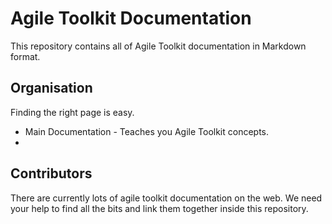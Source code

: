 Agile Toolkit Documentation
====

This repository contains all of Agile Toolkit documentation in Markdown format. 


Organisation
----
Finding the right page is easy.

 * Main Documentation - Teaches you Agile Toolkit concepts.
 * 




Contributors
----
There are currently lots of agile toolkit documentation on the web. We need your help to find all the bits and link them together inside this repository.